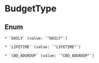 
# BudgetType

## Enum


    * `DAILY` (value: `"DAILY"`)

    * `LIFETIME` (value: `"LIFETIME"`)

    * `CBO_ADGROUP` (value: `"CBO_ADGROUP"`)



